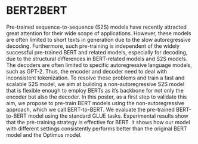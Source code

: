 # BERT2BERT
Pre-trained sequence-to-sequence (S2S) models have recently attracted great attention for their wide scope of applications. However, these models are often limited to short texts in generation due to the slow autoregressive decoding. Furthermore, such pre-training is independent of the widely successful pre-trained BERT and related models, especially for decoding, due to the structural differences in BERT-related models and S2S models. The decoders are often limited to specific autoregressive language models, such as GPT-2. Thus, the encoder and decoder need to deal with inconsistent tokenization. To resolve these problems and train a fast and scalable S2S model, we aim at building a non-autoregressive S2S model that is flexible enough to employ BERTs as it’s backbone for not only the encoder but also the decoder. In this poster, as a first step to validate this aim, we propose to pre-train BERT models using the non-autoregressive approach, which we call BERT-to-BERT. We evaluate the pre-trained BERT-to-BERT model using the standard GLUE tasks. Experimental results show that the pre-training strategy is effective for BERT. It shows how our model with different settings consistently performs better than the original BERT model and the Optimus model.
